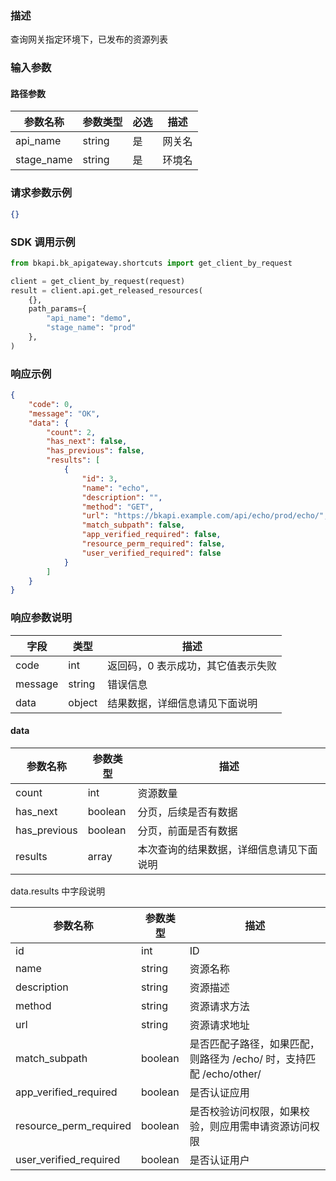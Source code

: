 ### 描述

查询网关指定环境下，已发布的资源列表


### 输入参数

#### 路径参数

| 参数名称   | 参数类型 | 必选 | 描述   |
| ---------- | -------- | ---- | ------ |
| api_name   | string   | 是   | 网关名 |
| stage_name | string   | 是   | 环境名 |

### 请求参数示例

```json
{}
```

### SDK 调用示例

```python
from bkapi.bk_apigateway.shortcuts import get_client_by_request

client = get_client_by_request(request)
result = client.api.get_released_resources(
    {},
    path_params={
        "api_name": "demo",
        "stage_name": "prod"
    },
)
```


### 响应示例

```json
{
    "code": 0,
    "message": "OK",
    "data": {
        "count": 2,
        "has_next": false,
        "has_previous": false,
        "results": [
            {
                "id": 3,
                "name": "echo",
                "description": "",
                "method": "GET",
                "url": "https://bkapi.example.com/api/echo/prod/echo/",
                "match_subpath": false,
                "app_verified_required": false,
                "resource_perm_required": false,
                "user_verified_required": false
            }
        ]
    }
}
```

### 响应参数说明

| 字段    | 类型   | 描述                               |
| ------- | ------ | ---------------------------------- |
| code    | int    | 返回码，0 表示成功，其它值表示失败 |
| message | string | 错误信息                           |
| data    | object | 结果数据，详细信息请见下面说明     |

#### data

| 参数名称     | 参数类型 | 描述                                     |
| ------------ | -------- | ---------------------------------------- |
| count        | int      | 资源数量                                 |
| has_next     | boolean  | 分页，后续是否有数据                     |
| has_previous | boolean  | 分页，前面是否有数据                     |
| results      | array    | 本次查询的结果数据，详细信息请见下面说明 |

data.results 中字段说明

| 参数名称               | 参数类型 | 描述                                                                |
| ---------------------- | -------- | ------------------------------------------------------------------- |
| id                     | int      | ID                                                                  |
| name                   | string   | 资源名称                                                            |
| description            | string   | 资源描述                                                            |
| method                 | string   | 资源请求方法                                                        |
| url                    | string   | 资源请求地址                                                        |
| match_subpath          | boolean  | 是否匹配子路径，如果匹配，则路径为 /echo/ 时，支持匹配 /echo/other/ |
| app_verified_required  | boolean  | 是否认证应用                                                        |
| resource_perm_required | boolean  | 是否校验访问权限，如果校验，则应用需申请资源访问权限                |
| user_verified_required | boolean  | 是否认证用户                                                        |